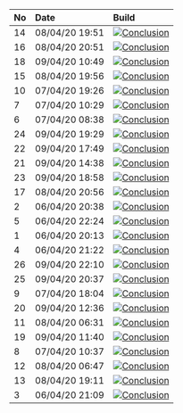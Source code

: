 | No | Date           | Build                                                                                                                                                                 |
| :- | :------------- | :-------------------------------------------------------------------------------------------------------------------------------------------------------------------- |
| 14 | 08/04/20 19:51 | [![Conclusion](https://img.shields.io/badge/build-pass-brightgreen)](https://github.com/e2e-boilerplate/webdriverio-commonjs-mocha-chai-should/actions/runs/73981938) |
| 16 | 08/04/20 20:51 | [![Conclusion](https://img.shields.io/badge/build-pass-brightgreen)](https://github.com/e2e-boilerplate/webdriverio-commonjs-mocha-chai-should/actions/runs/74020873) |
| 18 | 09/04/20 10:49 | [![Conclusion](https://img.shields.io/badge/build-pass-brightgreen)](https://github.com/e2e-boilerplate/webdriverio-commonjs-mocha-chai-should/actions/runs/74497800) |
| 15 | 08/04/20 19:56 | [![Conclusion](https://img.shields.io/badge/build-pass-brightgreen)](https://github.com/e2e-boilerplate/webdriverio-commonjs-mocha-chai-should/actions/runs/73984392) |
| 10 | 07/04/20 19:26 | [![Conclusion](https://img.shields.io/badge/build-pass-brightgreen)](https://github.com/e2e-boilerplate/webdriverio-commonjs-mocha-chai-should/actions/runs/73115931) |
| 7  | 07/04/20 10:29 | [![Conclusion](https://img.shields.io/badge/build-pass-brightgreen)](https://github.com/e2e-boilerplate/webdriverio-commonjs-mocha-chai-should/actions/runs/72769675) |
| 6  | 07/04/20 08:38 | [![Conclusion](https://img.shields.io/badge/build-fail-red)](https://github.com/e2e-boilerplate/webdriverio-commonjs-mocha-chai-should/actions/runs/72685415)         |
| 24 | 09/04/20 19:29 | [![Conclusion](https://img.shields.io/badge/build-pass-brightgreen)](https://github.com/e2e-boilerplate/webdriverio-commonjs-mocha-chai-should/actions/runs/74830533) |
| 22 | 09/04/20 17:49 | [![Conclusion](https://img.shields.io/badge/build-pass-brightgreen)](https://github.com/e2e-boilerplate/webdriverio-commonjs-mocha-chai-should/actions/runs/74775597) |
| 21 | 09/04/20 14:38 | [![Conclusion](https://img.shields.io/badge/build-pass-brightgreen)](https://github.com/e2e-boilerplate/webdriverio-commonjs-mocha-chai-should/actions/runs/74657334) |
| 23 | 09/04/20 18:58 | [![Conclusion](https://img.shields.io/badge/build-pass-brightgreen)](https://github.com/e2e-boilerplate/webdriverio-commonjs-mocha-chai-should/actions/runs/74811839) |
| 17 | 08/04/20 20:56 | [![Conclusion](https://img.shields.io/badge/build-pass-brightgreen)](https://github.com/e2e-boilerplate/webdriverio-commonjs-mocha-chai-should/actions/runs/74022024) |
| 2  | 06/04/20 20:38 | [![Conclusion](https://img.shields.io/badge/build-pass-brightgreen)](https://github.com/e2e-boilerplate/webdriverio-commonjs-mocha-chai-should/actions/runs/72283020) |
| 5  | 06/04/20 22:24 | [![Conclusion](https://img.shields.io/badge/build-pass-brightgreen)](https://github.com/e2e-boilerplate/webdriverio-commonjs-mocha-chai-should/actions/runs/72335947) |
| 1  | 06/04/20 20:13 | [![Conclusion](https://img.shields.io/badge/build-pass-brightgreen)](https://github.com/e2e-boilerplate/webdriverio-commonjs-mocha-chai-should/actions/runs/72275111) |
| 4  | 06/04/20 21:22 | [![Conclusion](https://img.shields.io/badge/build-pass-brightgreen)](https://github.com/e2e-boilerplate/webdriverio-commonjs-mocha-chai-should/actions/runs/72305644) |
| 26 | 09/04/20 22:10 | [![Conclusion](https://img.shields.io/badge/build-pass-brightgreen)](https://github.com/e2e-boilerplate/webdriverio-commonjs-mocha-chai-should/actions/runs/74916991) |
| 25 | 09/04/20 20:37 | [![Conclusion](https://img.shields.io/badge/build-pass-brightgreen)](https://github.com/e2e-boilerplate/webdriverio-commonjs-mocha-chai-should/actions/runs/74871313) |
| 9  | 07/04/20 18:04 | [![Conclusion](https://img.shields.io/badge/build-pass-brightgreen)](https://github.com/e2e-boilerplate/webdriverio-commonjs-mocha-chai-should/actions/runs/73075417) |
| 20 | 09/04/20 12:36 | [![Conclusion](https://img.shields.io/badge/build-pass-brightgreen)](https://github.com/e2e-boilerplate/webdriverio-commonjs-mocha-chai-should/actions/runs/74577069) |
| 11 | 08/04/20 06:31 | [![Conclusion](https://img.shields.io/badge/build-pass-brightgreen)](https://github.com/e2e-boilerplate/webdriverio-commonjs-mocha-chai-should/actions/runs/73467893) |
| 19 | 09/04/20 11:40 | [![Conclusion](https://img.shields.io/badge/build-pass-brightgreen)](https://github.com/e2e-boilerplate/webdriverio-commonjs-mocha-chai-should/actions/runs/74536709) |
| 8  | 07/04/20 10:37 | [![Conclusion](https://img.shields.io/badge/build-pass-brightgreen)](https://github.com/e2e-boilerplate/webdriverio-commonjs-mocha-chai-should/actions/runs/72771184) |
| 12 | 08/04/20 06:47 | [![Conclusion](https://img.shields.io/badge/build-pass-brightgreen)](https://github.com/e2e-boilerplate/webdriverio-commonjs-mocha-chai-should/actions/runs/73476838) |
| 13 | 08/04/20 19:11 | [![Conclusion](https://img.shields.io/badge/build-pass-brightgreen)](https://github.com/e2e-boilerplate/webdriverio-commonjs-mocha-chai-should/actions/runs/73966938) |
| 3  | 06/04/20 21:09 | [![Conclusion](https://img.shields.io/badge/build-pass-brightgreen)](https://github.com/e2e-boilerplate/webdriverio-commonjs-mocha-chai-should/actions/runs/72296021) |